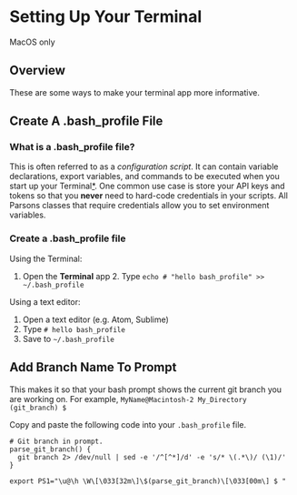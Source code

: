 # Setting Up Your Terminal
MacOS only

## Overview

These are some ways to make your terminal app more informative.


## Create A .bash_profile File

### What is a .bash_profile file?

This is often referred to as a _configuration script_. It can contain variable
declarations, export variables, and commands to be executed when you start up
your Terminal[*][ref1]. One common use case is store your API keys and tokens so
that you **never** need to hard-code credentials in your scripts. All Parsons
classes that require credentials allow you to set environment variables.

### Create a .bash_profile file

Using the Terminal:
1. Open the **Terminal** app 2. Type `echo # "hello bash_profile" >>
~/.bash_profile`

Using a text editor:
1. Open a text editor (e.g. Atom, Sublime)
2. Type `# hello bash_profile`
3. Save to `~/.bash_profile`


## Add Branch Name To Prompt

This makes it so that your bash prompt shows the current git branch you are
working on. For example, `MyName@Macintosh-2 My_Directory (git_branch) $`

Copy and paste the following code into your `.bash_profile` file.

```
# Git branch in prompt.
parse_git_branch() {
  git branch 2> /dev/null | sed -e '/^[^*]/d' -e 's/* \(.*\)/ (\1)/'
}

export PS1="\u@\h \W\[\033[32m\]\$(parse_git_branch)\[\033[00m\] $ "
```


[ref1]: https://www.quora.com/What-is-bash_profile-and-what-is-its-use#__w2_wgb5qZxj32_link

